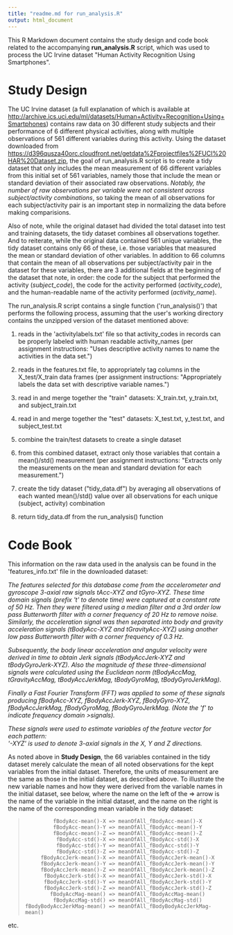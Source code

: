 ```yaml
---
title: "readme.md for run_analysis.R"
output: html_document
---
```


This R Markdown document contains the study design and code book related to the accompanying **run_analysis.R** script, which was used to process the UC Irvine dataset "Human Activity Recognition Using Smartphones". 

Study Design
==========================================

The UC Irvine dataset (a full explanation of which is available at <http://archive.ics.uci.edu/ml/datasets/Human+Activity+Recognition+Using+Smartphones>) contains raw data on 30 different study subjects and their performance of 6 different physical activities, along with multiple observations of 561 different variables during this activity.  Using the dataset downloaded from <https://d396qusza40orc.cloudfront.net/getdata%2Fprojectfiles%2FUCI%20HAR%20Dataset.zip>, the goal of run_analysis.R script is to create a tidy dataset that only includes the mean measurement of 66 different variables from this initial set of 561 variables, namely those that include the mean or standard deviation of their associated raw observations. *Notably, the number of raw observations per variable were not consistent across subject/activity combinations*, so taking the mean of all observations for each subject/activity pair is an important step in normalizing the data before making comparisions.

Also of note, while the original dataset had divided the total dataset into test and training datasets, the tidy dataset combines all observations together. And to reiterate, while the original data contained 561 unique variables, the tidy dataset contains only 66 of these, i.e. those variables that measured the mean or standard deviation of other variables. In addition to 66 columns that contain the mean of all observations per subject/activity pair in the dataset for these variables, there are 3 additional fields at the beginning of the dataset that note, in order: the code for the subject that performed the activity (*subject_code*), the code for the activity performed (*activity_code*), and the human-readable name of the activity performed (*activity_name*).

The run_analysis.R script contains a single function ('run_analysis()') that performs the following process, assuming that the user's working directory contains the unzipped version of the dataset mentioned above:

1) reads in the 'activitylabels.txt' file so that activity_codes in records can be properly labeled with human readable activity_names (per assignment instructions: "Uses descriptive activity names to name the activities in the data set.")

2) reads in the features.txt file, to appropriately tag columns in the X_test/X_train data frames (per assignment instructions: "Appropriately labels the data set with descriptive variable names.")

3) read in and merge together the "train" datasets: X_train.txt, y_train.txt, and subject_train.txt

4) read in and merge together the "test" datasets: X_test.txt, y_test.txt, and subject_test.txt

5) combine the train/test datasets to create a single dataset

6) from this combined dataset, extract only those variables that contain a mean()/std() measurement (per assignment instructions: "Extracts only the measurements on the mean and standard deviation for each measurement.")

7) create the tidy dataset ("tidy_data.df") by averaging all observations of each wanted mean()/std() value over all observations for each unique (subject, activity) combination

8) return tidy_data.df from the run_analysis() function

Code Book
==========================================

This information on the raw data used in the analysis can be found in the 'features_info.txt' file in the downloaded dataset:

*The features selected for this database come from the accelerometer and gyroscope 3-axial raw signals tAcc-XYZ and tGyro-XYZ. These time domain signals (prefix 't' to denote time) were captured at a constant rate of 50 Hz. Then they were filtered using a median filter and a 3rd order low pass Butterworth filter with a corner frequency of 20 Hz to remove noise. Similarly, the acceleration signal was then separated into body and gravity acceleration signals (tBodyAcc-XYZ and tGravityAcc-XYZ) using another low pass Butterworth filter with a corner frequency of 0.3 Hz.*

*Subsequently, the body linear acceleration and angular velocity were derived in time to obtain Jerk signals (tBodyAccJerk-XYZ and tBodyGyroJerk-XYZ). Also the magnitude of these three-dimensional signals were calculated using the Euclidean norm (tBodyAccMag, tGravityAccMag, tBodyAccJerkMag, tBodyGyroMag, tBodyGyroJerkMag).*

*Finally a Fast Fourier Transform (FFT) was applied to some of these signals producing fBodyAcc-XYZ, fBodyAccJerk-XYZ, fBodyGyro-XYZ, fBodyAccJerkMag, fBodyGyroMag, fBodyGyroJerkMag. (Note the 'f' to indicate frequency domain >signals).*

*These signals were used to estimate variables of the feature vector for each pattern:  
'-XYZ' is used to denote 3-axial signals in the X, Y and Z directions.*

As noted above in **Study Design**, the 66 variables contained in the tidy dataset merely calculate the mean of all noted observations for the kept variables from the initial dataset. Therefore, the units of measurement are the same as those in the initial dataset, as described above. To illustrate the new variable names and how they were derived from the variable names in the initial dataset, see below, where the name on the left of the => arrow is the name of the variable in the initial dataset, and the name on the right is the name of the corresponding mean variable in the tidy dataset:

>              fBodyAcc-mean()-X => meanOfAll_fBodyAcc-mean()-X
>              fBodyAcc-mean()-Y => meanOfAll_fBodyAcc-mean()-Y
>              fBodyAcc-mean()-Z => meanOfAll_fBodyAcc-mean()-Z
>               fBodyAcc-std()-X => meanOfAll_fBodyAcc-std()-X
>               fBodyAcc-std()-Y => meanOfAll_fBodyAcc-std()-Y
>               fBodyAcc-std()-Z => meanOfAll_fBodyAcc-std()-Z
>          fBodyAccJerk-mean()-X => meanOfAll_fBodyAccJerk-mean()-X
>          fBodyAccJerk-mean()-Y => meanOfAll_fBodyAccJerk-mean()-Y
>          fBodyAccJerk-mean()-Z => meanOfAll_fBodyAccJerk-mean()-Z
>           fBodyAccJerk-std()-X => meanOfAll_fBodyAccJerk-std()-X
>           fBodyAccJerk-std()-Y => meanOfAll_fBodyAccJerk-std()-Y
>           fBodyAccJerk-std()-Z => meanOfAll_fBodyAccJerk-std()-Z
>             fBodyAccMag-mean() => meanOfAll_fBodyAccMag-mean()
>              fBodyAccMag-std() => meanOfAll_fBodyAccMag-std()
>     fBodyBodyAccJerkMag-mean() => meanOfAll_fBodyBodyAccJerkMag-mean()

etc.
